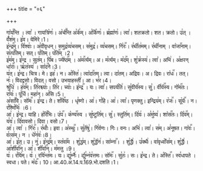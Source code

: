 +++
title = "०६"

+++


  
गा꣡य꣢꣯न्ति । त्वा꣣ । गायत्रि꣡णः꣢। अ꣡र्च꣢꣯न्ति अ꣣र्क꣢म्। अ꣣र्कि꣡णः꣢। ब्र꣣ह्मा꣡णः꣢। त्वा꣣। शतक्रतो। शत। क्रतो। उ꣢त् । वँ꣣श꣢म्। इ꣣व। येमिरे।1।  
इ꣡न्द्र꣢꣯म्। वि꣡श्वाः꣢। अ꣣वीवृधन्। समुद्र꣡व्य꣢चसम्। स꣣मुद्र꣢। व्य꣣चसम्। गि꣡रः꣢꣯। र꣣थी꣡त꣢मम्। र꣣थी꣡नाम् । वा꣡जा꣢꣯नाम्। स꣡त्प꣢꣯तिम्। सत्। प꣣तिम्। प꣡ति꣢꣯म् ।2।  
इ꣣म꣢म्। इ꣣न्द्र । सुत꣢म्। पि꣣ब। ज्ये꣡ष्ठ꣢꣯म् । अ꣡म꣢꣯र्त्यम्। अ। म꣣र्त्यम्। म꣡द꣢꣯म्। शु꣣क्र꣡स्य꣢। त्वा꣣। अभि꣢। अ꣣क्षरन् धा꣡राः꣢꣯। ऋ꣣त꣡स्य꣢ । सा꣡द꣢꣯ने।3।  
य꣢त्। इ꣣न्द्र। चित्र। मे। इह꣢। न। अ꣡स्ति꣢। त्वा꣡दा꣢꣯तम्। त्वा। दा꣣तम्। अद्रिवः। अ। द्रिवः। रा꣡धः꣢꣯। तत्। नः꣣। विदद्वसो। विदत्। वसो। उभयाहस्ती꣢। आ। भ꣣र।4।  
श्रु꣣धि꣢ । ह꣡व꣢꣯म्। ति꣣रश्च्याः꣢। ति꣣र। च्याः꣢। इ꣡न्द्र꣢꣯ । यः। त्वा꣣। सपर्य꣡ति꣢। सु꣣वीर्य꣢स्य। सु꣣। वी꣡र्य꣢꣯स्य। गो꣡म꣢꣯तः। रा꣣यः꣢। पू꣣र्धि। महा꣢न्। अ꣣सि।5।  
अ꣡सा꣢꣯वि। सो꣡मः꣢꣯। इ꣣न्द्र। ते। श꣡वि꣢꣯ष्ठ । धृ꣣ष्णो। आ꣢। ग꣣हि। आ꣢। त्वा꣣। पृणक्तु। इन्द्रिय꣢म्। र꣡जः꣢꣯। सू꣡र्यः꣢꣯। न। र꣣श्मि꣡भिः꣢ ।6।  
आ꣢। इ꣣न्द्र। याहि। ह꣡रि꣢꣯भिः। उ꣡प꣢꣯। क꣡ण्व꣢꣯स्य । सु꣣ष्टुति꣢म्। सु꣣। स्तुति꣢म्। दि꣣वः꣢। अ꣣मु꣡ष्य꣢। शा꣡स꣢꣯तः। दि꣡व꣢꣯म्। य꣣य꣢। दि꣣वावसो। दिवा। वसो।7।  
आ꣢। त्वा꣣ । गि꣡रः꣢꣯। र꣣थीः꣢। इवा। अ꣡स्थुः꣢꣯। सु꣣ते꣡षु꣢। गि꣣र्वणः। गिः। वनः। अभि꣢। त्वा꣣। स꣢म्। अ꣣नूषत। गा꣡वः꣢꣯। व꣣त्स꣢म्। न । धे꣣न꣡वः꣢।8।  
आ꣢। इ꣣त्। उ। नु꣢। इ꣡न्द्र꣢꣯म्। स्त꣡वा꣢꣯म । शु꣣द्ध꣢म्। शु꣣द्धे꣡न꣢। सा꣡म्ना꣢꣯। । शु꣣द्धैः꣢। उ꣣क्थैः꣢। वा꣣वृध्वाँ꣡स꣢म्। शु꣣द्धैः꣢। आ꣣शी꣡र्वा꣢न्। आ꣣। शी꣡र्वा꣢꣯न्। म꣣मत्तु ।9।  
यः꣢। र꣣यि꣢म्। वः꣣। रयि꣡न्त꣢मः। यः। द्यु꣣म्नैः꣢। र्द्यु꣣म्न꣡व꣢त्तमः। सो꣡मः꣢꣯। सु꣣तः꣢। सः। इ꣣न्द्र। ते। अ꣡स्ति꣢꣯। स्व꣣धापते । स्वधा। पते। म꣡दः꣢꣯। 10।
आ.40.अ.14.प.169.भो.दशति।1।  
